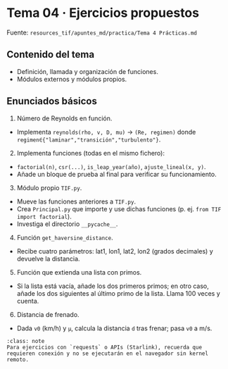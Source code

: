 # Tema 04 · Ejercicios propuestos

Fuente: `resources_tif/apuntes_md/practica/Tema 4 Prácticas.md`

## Contenido del tema

- Definición, llamada y organización de funciones.
- Módulos externos y módulos propios.

## Enunciados básicos

1) Número de Reynolds en función.
- Implementa `reynolds(rho, v, D, mu)` → `(Re, regimen)` donde `regimen∈{"laminar","transición","turbulento"}`.

2) Implementa funciones (todas en el mismo fichero):
- `factorial(n)`, `csr(...)`, `is_leap_year(año)`, `ajuste_lineal(x, y)`.
- Añade un bloque de prueba al final para verificar su funcionamiento.

3) Módulo propio `TIF.py`.
- Mueve las funciones anteriores a `TIF.py`.
- Crea `Principal.py` que importe y use dichas funciones (p. ej. `from TIF import factorial`).
- Investiga el directorio `__pycache__`.

4) Función `get_haversine_distance`.
- Recibe cuatro parámetros: lat1, lon1, lat2, lon2 (grados decimales) y devuelve la distancia.

5) Función que extienda una lista con primos.
- Si la lista está vacía, añade los dos primeros primos; en otro caso, añade los dos siguientes al último primo de la lista. Llama 100 veces y cuenta.

6) Distancia de frenado.
- Dada `v0` (km/h) y `μ`, calcula la distancia `d` tras frenar; pasa `v0` a m/s.

```{admonition} Nota
:class: note
Para ejercicios con `requests` o APIs (Starlink), recuerda que requieren conexión y no se ejecutarán en el navegador sin kernel remoto.
```

